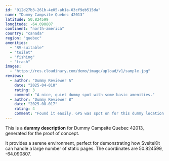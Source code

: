 ```yaml
---
id: "012d27b3-261b-4e05-ab1a-03cf9eb515da"
name: "Dummy Campsite Quebec 42013"
latitude: 50.824599
longitude: -64.090807
continent: "north-america"
country: "canada"
region: "quebec"
amenities:
  - "RV-suitable"
  - "toilet"
  - "fishing"
  - "trash"
images:
  - "https://res.cloudinary.com/demo/image/upload/v1/sample.jpg"
reviews:
  - author: "Dummy Reviewer A"
    date: "2025-04-010"
    rating: 3
    comment: "A nice, quiet dummy spot with some basic amenities."
  - author: "Dummy Reviewer B"
    date: "2025-08-017"
    rating: 4
    comment: "Found it easily. GPS was spot on for this dummy location."
---
```


This is a **dummy description** for Dummy Campsite Quebec 42013, generated for the proof of concept.

It provides a serene environment, perfect for demonstrating how SvelteKit can handle a large number of static pages. The coordinates are 50.824599, -64.090807.
